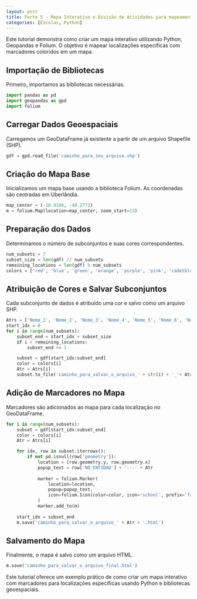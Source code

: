 ```yaml
---
layout: post
title: Parte 5 - Mapa Interativo e Divisão de Atividades para mapeamento
categories: [Escolas, Python]
---
```


Este tutorial demonstra como criar um mapa interativo utilizando Python, Geopandas e Folium. O objetivo é mapear localizações específicas com marcadores coloridos em um mapa.

## Importação de Bibliotecas
Primeiro, importamos as bibliotecas necessárias.
```python
import pandas as pd
import geopandas as gpd
import folium
```

## Carregar Dados Geoespaciais
Carregamos um GeoDataFrame já existente a partir de um arquivo Shapefile (SHP).
```python
gdf = gpd.read_file('caminho_para_seu_arquivo.shp')
```

## Criação do Mapa Base
Inicializamos um mapa base usando a biblioteca Folium. As coordenadas são centradas em Uberlândia.
```python
map_center = (-18.9186, -48.2772)
m = folium.Map(location=map_center, zoom_start=13)
```

## Preparação dos Dados
Determinamos o número de subconjuntos e suas cores correspondentes.
```python
num_subsets = 7
subset_size = len(gdf) // num_subsets
remaining_locations = len(gdf) % num_subsets
colors = ['red', 'blue', 'green', 'orange', 'purple', 'pink', 'cadetblue']
```

## Atribuição de Cores e Salvar Subconjuntos
Cada subconjunto de dados é atribuído uma cor e salvo como um arquivo SHP.
```python
Atrs = ['Nome_1', 'Nome_2', 'Nome_3', 'Nome_4', 'Nome_5', 'Nome_6', 'Nome_7']
start_idx = 0
for i in range(num_subsets):
    subset_end = start_idx + subset_size
    if i < remaining_locations:
        subset_end += 1

    subset = gdf[start_idx:subset_end]
    color = colors[i]
    Atr = Atrs[i]
    subset.to_file('caminho_para_salvar_o_arquivo_' + str(i) + '_'+ Atr + '.shp', driver='ESRI Shapefile')
```

## Adição de Marcadores no Mapa
Marcadores são adicionados ao mapa para cada localização no GeoDataFrame.
```python
for i in range(num_subsets):
    subset = gdf[start_idx:subset_end]
    color = colors[i]
    Atr = Atrs[i]

    for idx, row in subset.iterrows():
        if not pd.isnull(row['geometry']):
            location = [row.geometry.y, row.geometry.x]
            popup_text = row['NO_ENTIDAD'] + '---' + Atr
        
            marker = folium.Marker(
                location=location,
                popup=popup_text,
                icon=folium.Icon(color=color, icon='school', prefix='fa')
            )
            marker.add_to(m)
    
    start_idx = subset_end
    m.save('caminho_para_salvar_o_arquivo_' + Atr + '.html')
```

## Salvamento do Mapa
Finalmente, o mapa é salvo como um arquivo HTML.
```python
m.save('caminho_para_salvar_o_arquivo_final.html')
```

Este tutorial oferece um exemplo prático de como criar um mapa interativo com marcadores para localizações específicas usando Python e bibliotecas geoespaciais.

```
